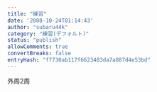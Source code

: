 ```yaml
---
title: "練習"
date: '2008-10-24T01:14:43'
author: "subaru44k"
category: "練習(デフォルト)"
status: "publish"
allowComments: true
convertBreaks: false
entryHash: "f7730ab117f6623483da7a887d4e53bd"
---
```

外周2周
